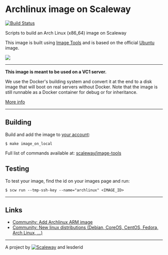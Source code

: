 # Archlinux image on Scaleway

[![Build Status](https://travis-ci.org/lesderid/image-archlinux.svg?branch=master)](https://travis-ci.org/lesderid/image-archlinux)

Scripts to build an Arch Linux (x86_64) image on Scaleway

This image is built using [Image Tools](https://github.com/scaleway/image-tools) and is based on the official [Ubuntu](https://github.com/scaleway/image-ubuntu) image.

![](https://d11xdyzr0div58.cloudfront.net/static/logos/archlinux-logo-dark-scalable.518881f04ca9.svg)

---

**This image is meant to be used on a VC1 server.**

We use the Docker's building system and convert it at the end to a disk image that will boot on real servers without Docker. Note that the image is still runnable as a Docker container for debug or for inheritance.

[More info](https://github.com/scaleway/image-tools#docker-based-builder)

---

## Building

Build and add the image to [your account](https://cloud.scaleway.com/#/images):

    $ make image_on_local
    
Full list of commands available at: [scaleway/image-tools](https://github.com/scaleway/image-tools/#commands)

## Testing
    
To test your image, find the id on your images page and run:

    $ scw run --tmp-ssh-key --name="archlinux" <IMAGE_ID>

---

## Links

- [Community: Add Archlinux ARM image](https://community.cloud.online.net/t/need-feedback-add-arch-linux-arm-image/243?u=manfred)
- [Community: New linux distributions (Debian, CoreOS, CentOS, Fedora, Arch Linux, ...)](https://community.cloud.online.net/t/official-new-linux-distributions-debian-coreos-centos-fedora-arch-linux/229?u=manfred)

---

A project by [![Scaleway](https://avatars1.githubusercontent.com/u/5185491?v=3&s=42)](https://www.scaleway.com/) and lesderid

